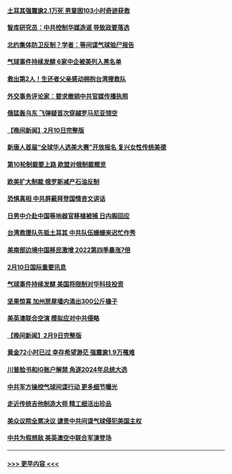 #### [土耳其强震逾2.1万死 男童困103小时奇迹获救](../pages/prog202/a103646920.md?t=02111243) 
#### [智库研究员：中共控制华媒造谣 导致政要落选](../pages/prog202/a103646922.md?t=02111243) 
#### [北约集体防卫反制？学者：等间谍气球验尸报告](../pages/prog202/a103646959.md?t=02111243) 
#### [气球事件持续发酵 6家中企被美列入黑名单](../pages/prog202/a103646930.md?t=02111243) 
#### [救出第2人！生还者父亲感动拥抱台湾搜救队](../pages/prog202/a103646938.md?t=02111243) 
#### [外交事务评论家：要求撤销中共官媒传播执照](../pages/prog202/a103646936.md?t=02111243) 
#### [俄猛轰乌东 飞弹疑首次穿越罗马尼亚领空](../pages/prog202/a103646904.md?t=02111243) 
#### [【晚间新闻】2月10日完整版](../pages/prog202/a103646906.md?t=02111243) 
#### [新唐人首届“全球华人选美大赛”开放报名 复兴女性传统美德](../pages/prog202/a103646843.md?t=02111243) 
#### [第10轮制裁要上路 欧盟对俄制裁概览](../pages/prog202/a103646842.md?t=02111243) 
#### [欧美扩大制裁 俄罗斯减产石油反制](../pages/prog202/a103646839.md?t=02111243) 
#### [恐惧真相 中共屏蔽拜登国情咨文讲话](../pages/prog202/a103646699.md?t=02111243) 
#### [日男中介赴中国等地器官移植被捕 日内阁回应](../pages/prog202/a103646698.md?t=02111243) 
#### [台湾救援队先抵土耳其 中共队伍姗姗来迟忙作秀](../pages/prog202/a103646641.md?t=02111243) 
#### [美南部边境中国移民激增 2022第四季暴涨7倍](../pages/prog202/a103646485.md?t=02111243) 
#### [2月10日国际重要讯息](../pages/prog202/a103646500.md?t=02111243) 
#### [气球事件持续发酵 美国将限制对华科技投资](../pages/prog202/a103646489.md?t=02111243) 
#### [坚果惊喜 加州房屋墙内涌出300公斤橡子](../pages/prog202/a103646493.md?t=02111243) 
#### [美英澳联合空演 模拟应对中共侵略](../pages/prog202/a103646369.md?t=02111243) 
#### [【晚间新闻】2月9日完整版](../pages/prog202/a103646348.md?t=02111243) 
#### [黄金72小时已过 幸存希望渺茫 强震逾1.9万罹难](../pages/prog202/a103646375.md?t=02111243) 
#### [川普脸书和IG账户解禁 角逐2024年总统大选](../pages/prog202/a103646339.md?t=02111243) 
#### [中共军方操控气球间谍行动 更多细节曝光](../pages/prog202/a103646281.md?t=02111243) 
#### [走近传统吉他制造大师 精工细活出珍品](../pages/prog202/a103646226.md?t=02111243) 
#### [美众议院全票决议 谴责中共间谍气球侵犯美国主权](../pages/prog202/a103646235.md?t=02111243) 
#### [中共为假想敌 美英澳空中联合军演登场](../pages/prog202/a103646212.md?t=02111243) 

----
#### [ >>> 更早内容 <<< ](../indexes/prog202-earlier.md)
